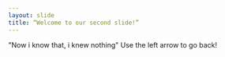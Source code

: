 ```yaml
---
layout: slide
title: “Welcome to our second slide!”
---
```

"Now i know that, i knew nothing"
Use the left arrow to go back!
